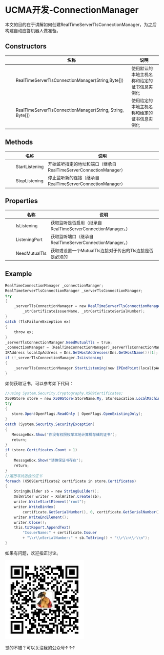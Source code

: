 # UCMA开发-ConnectionManager

本文的目的在于讲解如何创建RealTimeServerTlsConnectionManager，为之后构建自动应答机器人做准备。

## Constructors

| |名称|说明|
| ----- | ----- | ----- |
| |RealTimeServerTlsConnectionManager(String,Byte\[\])|使用默认的本地主机名称和给定的证书信息实例化|
| |RealTimeServerTlsConnectionManager(String, String, Byte\[\])|使用给定的本地主机名称和给定的证书信息实例化|

## Methods

| |名称|说明|
| ----- | ----- | ----- |
| |StartListening|开始监听指定的地址和端口（继承自RealTimeServerConnectionManager）|
| |StopListening|停止监听新的连接（继承自RealTimeServerConnectionManager）|

## Properties

| |名称|说明|
| ----- | ----- | ----- |
| |IsListening|获取监听是否启用（继承自RealTimeServerConnectionManager。）|
| |ListeningPort|获取监听端口（继承自RealTimeServerConnectionManager。）|
| |NeedMutualTls|获取或设置一个MutualTls连接对于传出的Tls连接是否是必须的|

## Example
```c#
RealTimeConnectionManager _connectionManager;
RealTimeServerTlsConnectionManager _serverTlsConnectionManager;
try
{
    _serverTlsConnectionManager = new RealTimeServerTlsConnectionManager(
        _strCertificateIssuerName, _strCertificateSerialNumber);
}
catch (TlsFailureException ex)
{
    throw ex;
}
_serverTlsConnectionManager.NeedMutualTls = true;
_connectionManager = (RealTimeConnectionManager)_serverTlsConnectionManager;
IPAddress localIpAddress = Dns.GetHostAddresses(Dns.GetHostName())[1];
if (!_serverTlsConnectionManager.IsListening)
{
    _serverTlsConnectionManager.StartListening(new IPEndPoint(localIpAddress, 0));
}
```

如何获取证书，可以参考如下代码：
```c#
//using System.Security.Cryptography.X509Certificates;
X509Store store = new X509Store(StoreName.My, StoreLocation.LocalMachine);
try
{
   store.Open(OpenFlags.ReadOnly | OpenFlags.OpenExistingOnly);
}
catch (System.Security.SecurityException)
{
   MessageBox.Show("你没有权限枚举本地计算机存储的证书");
   return;
}
if (store.Certificates.Count < 1)
{
    MessageBox.Show("请确保证书存在");
    return;
}
//遍历寻找适合的证书
foreach (X509Certificate2 certificate in store.Certificates)
{
    StringBuilder sb = new StringBuilder();
    XmlWriter writer = XmlWriter.Create(sb);
    writer.WriteStartElement("root");
    writer.WriteBinHex(
        certificate.GetSerialNumber(), 0, certificate.GetSerialNumber().Length);
    writer.WriteEndElement();
    writer.Close();
    this.txtReport.AppendText(
        "IssuerName:" + certificate.Issuer
        + "\\r\\nSerialNumber:" + sb.ToString() + "\\r\\n\\r\\n");
}
```

如果有问题，欢迎指正讨论。

![image](../../images/公众号.jpg)

觉的不错？可以关注我的公众号↑↑↑